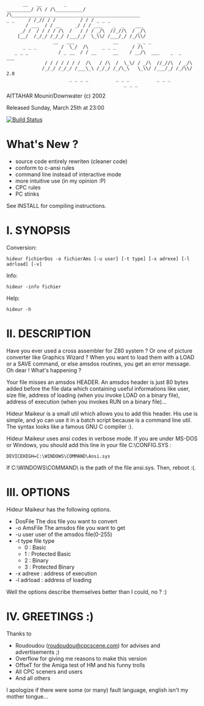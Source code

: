 ```
	  __   __	     _ 	 
_________/ /\ /	/\__________/ /\_______________________________________________
_ _     / /_// / /     	   / / / _ _ _ 	       	 
       / ___  /	/ __   	 _/ / / ___    _  _    ___
     _/	/  / / / / /\  /   / / / _/\  //_//\  /	_/\  
    |__/  /_/_/	/_/_/ /___/_/  \_\\/ /___/_/ /_/\\/    
      		     __	  ___  	  	       __      	_ _ _
      _ _ _    	    /  \_/  /\ 	   _ _ _      / /\   
   _ _ _       	   / _ __  / / __      __    / __/\  ___    _  _    ___	
      		  / / /	/ / / /	 /\   / /\  /  \_\/ / _/\  //_//\  / _/\ 
      		 /_/_/ /_/_/ /___\_\ /_/_/ /_/\_\   \_\\/ /___/_/ /_/\\/ 2.0
       	       	       _ _ _ _ 	       	_ _ _  	       _ _ _   	       	
       	       	       	       	       	   _ _ _ 
```


AITTAHAR Mounir/Downwater (c) 2002

Released Sunday, March 25th at 23:00

[![Build Status](https://travis-ci.org/cpcsdk/hideur_maikeur.svg?branch=master)](https://travis-ci.org/cpcsdk/hideur_maikeur)

What's New ?
============

- source code entirely rewriten (cleaner code)
- conform to c-ansi rules 
- command line instead of interactive mode
- more intuitive use (in my opinion :P)
- CPC rules
- PC stinks

See INSTALL for compiling instructions.

I. SYNOPSIS
===========

Conversion:

    hideur fichierDos -o fichierAms [-u user] [-t type] [-x adrexe] [-l adrload] [-v]

Info:

    hideur -info fichier

Help:

    hideur -h


II. DESCRIPTION
===============

 Have you ever used a cross assembler for Z80 system ? Or one of
picture converter like Graphics Wizard ? When you want to load them with
a LOAD or a SAVE command, or else amsdos routines, you get an error
message. Oh dear ! What's happening ?

 Your file misses an amsdos HEADER. An amsdos header is just 80 bytes
added before the file data which containing useful informations like user,
size file, address of loading (when you invoke LOAD on a binary file),
address of execution (when you invokes RUN on a binary file)...

 Hideur Maikeur is a small util which allows you to add this header. His use
is simple, and yo can use it in a batch script because is a command line
util. The syntax looks like a famous GNU C compiler :).

 Hideur Maikeur uses ansi codes in verbose mode. If you are under MS-DOS
or Windows, you should add this line in your file C:\CONFIG.SYS :

    DEVICEHIGH=C:\WINDOWS\COMMAND\Ansi.sys

If C:\WINDOWS\COMMAND\ is the path of the file ansi.sys. Then, reboot :(.


III. OPTIONS
============

 Hideur Maikeur has the following options.

* DosFile     The dos file you want to convert
* -o AmsFile  The amsdos file you want to get
* -u user     user of the amsdos file(0-255)
* -t type     file type
  - 0 : Basic
  - 1 : Protected Basic
  - 2 : Binary
  - 3 : Protected Binary
* -x adrexe     : address of execution
* -l adrload    : address of loading


 Well the options describe themselves better than I could, no ? :) 


IV. GREETINGS :)
================

Thanks to

* Roudoudou (roudoudou@cpcscene.com) for advises and advertisements ;)
* Overflow for giving me reasons to make this version
* OffseT for the Amiga test of HM and his funny trolls
* All CPC sceners and users
* And all others

 I apologize if there were some (or many) fault language, english isn't my
mother tongue...


